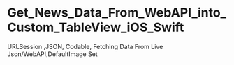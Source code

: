 # Get_News_Data_From_WebAPI_into_Custom_TableView_iOS_Swift
URLSession ,JSON, Codable, Fetching Data From Live Json/WebAPI,DefaultImage Set

